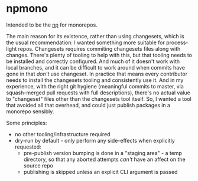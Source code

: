 # npmono

Intended to be the [np](https://npmjs.com/package/np) for monorepos.

The main reason for its existence, rather than using changesets, which is the usual recommendation: I wanted something more suitable for process-light repos. Changesets requires commiting changesets files along with changes. There's plenty of tooling to help with this, but that tooling needs to be installed and correctly configured. And much of it doesn't work with local branches, and it can be difficult to work around when commits have gone in that _don't_ use changeset. In practice that means every contributor needs to  install the changesets tooling and consistently use it. And in my experience, with the right git hygiene (meaningful commits to master, via squash-merged pull requests with full descriptions), there's no actual value to "changeset" files other than the changesets tool itself. So, I wanted a tool that avoided all that overhead, and could just publish packages in a monorepo sensibly.

Some principles:

- no other tooling/infrastructure required
- dry-run by default - only perform any side-effects when explicitly requested:
  - pre-publish version bumping is done in a "staging area" - a temp directory, so that any aborted attempts _can't_ have an affect on the source repo
  - publishing is skipped unless an explicit CLI argument is passed